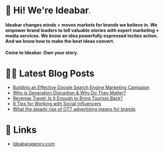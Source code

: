 # 👋 Hi! We're Ideabar<span style="color:#6bbe4a">.</span>

#### Ideabar changes minds + moves markets for brands we believe in. We empower brand leaders to tell valuable stories with expert marketing + media services. We know an idea powerfully expressed incites action. And we know how to make the best ideas convert.
#### Come to Ideabar. Own your story.

# 👩‍💻  Latest Blog Posts
<!-- BLOG-POST-LIST:START -->
- [Building an Effective Google Search Engine Marketing Campaign](https://ideabaragency.com/news/building-an-effective-google-search-engine-marketing-campaign/)
- [Who is Generation Disruption & Why Do They Matter?](https://ideabaragency.com/news/who-is-generation-disruption-why-do-they-matter/)
- [Revenge Travel: Is It Enough to Bring Tourism Back?](https://ideabaragency.com/news/revenge-travel-is-it-enough-to-bring-tourism-back/)
- [8 Tips for Working with Social Influencers](https://ideabaragency.com/news/8-tips-for-working-with-social-influencers/)
- [What the steady rise of OTT advertising means for brands](https://ideabaragency.com/news/what-the-steady-rise-of-ott-advertising-means-for-brands/)
<!-- BLOG-POST-LIST:END -->

# 🔗  Links
- [Ideabaragency.com](https://ideabaragency.com)
